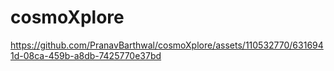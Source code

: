 # cosmoXplore
https://github.com/PranavBarthwal/cosmoXplore/assets/110532770/6316941d-08ca-459b-a8db-7425770e37bd

